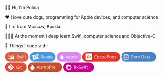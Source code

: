👋🏻 Hi, I'm Polina   

❤️ I love cute dogs, programming for Apple devices, and computer science  

📍 I'm from Moscow, Russia

👩🏼‍💻 At the moment I deep learn Swift, computer science and Objective-C

🥰 Things I code with:   

<img src="./Assets/Swift.svg" alt="Swift" height="30">
<img src="./Assets/Xcode.svg" alt="Xcode" height="30">
<img src="./Assets/Vapor.svg" alt="Vapor" height="30">
<img src="./Assets/CocoaPods.svg" alt="CocoaPods" height="30">
<img src="./Assets/CoreData.svg" alt="Core Data" height="30">
<img src="./Assets/Git.svg" alt="Git" height="30">
<img src="./Assets/Alamofire.svg" alt="Alamofire" height="30">
<img src="./Assets/RxSwift.svg" alt="RxSwift" height="30">
